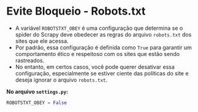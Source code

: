 # Evite Bloqueio - Robots.txt


- A variável ``ROBOTSTXT_OBEY`` é uma configuração que determina se o spider do Scrapy deve obedecer as regras do arquivo ``robots.txt`` dos sites que ele acessa. 
- Por padrão, essa configuração é definida como ``True`` para garantir um comportamento ético e respeitoso com os sites que estão sendo rastreados.
- No entanto, em certos casos, você pode querer desativar essa configuração, especialmente se estiver ciente das políticas do site e deseja ignorar o arquivo ``robots.txt``.


**No arquivo ``settings.py``:**
```python
ROBOTSTXT_OBEY = False
```
